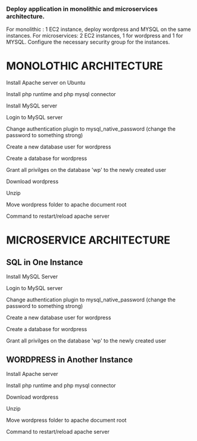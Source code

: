 ### Deploy application in monolithic and microservices architecture.

For monolithic : 1 EC2 instance, deploy wordpress and MYSQL on the same instances.
For microservices: 2 EC2 instances, 1 for wordpress and 1 for MYSQL.
Configure the necessary security group for the instances.

# MONOLOTHIC ARCHITECTURE

Install Apache server on Ubuntu

Install php runtime and php mysql connector

Install MySQL server

Login to MySQL server

Change authentication plugin to mysql_native_password (change the password to something strong)

Create a new database user for wordpress

Create a database for wordpress

Grant all privilges on the database 'wp' to the newly created user

Download wordpress

Unzip

Move wordpress folder to apache document root

Command to restart/reload apache server

# MICROSERVICE ARCHITECTURE 

## SQL in One Instance

Install MySQL Server

Login to MySQL server

Change authentication plugin to mysql_native_password (change the password to something strong)

Create a new database user for wordpress

Create a database for wordpress

Grant all privilges on the database 'wp' to the newly created user

## WORDPRESS in Another Instance

Install Apache server

Install php runtime and php mysql connector

Download wordpress

Unzip

Move wordpress folder to apache document root

Command to restart/reload apache server
